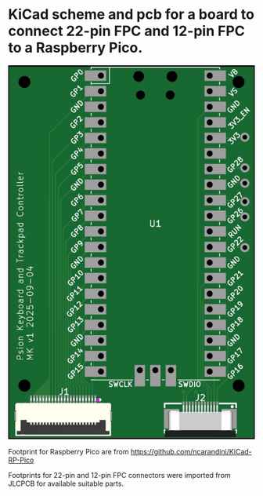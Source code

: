 # KiCad scheme and pcb for a board to connect 22-pin FPC and 12-pin FPC to a Raspberry Pico.

![IMAGE](../../Images/board_v1.jpg)

Footprint for Raspberry Pico are from https://github.com/ncarandini/KiCad-RP-Pico

Footprints for 22-pin and 12-pin FPC connectors were imported from JLCPCB for available suitable parts.
